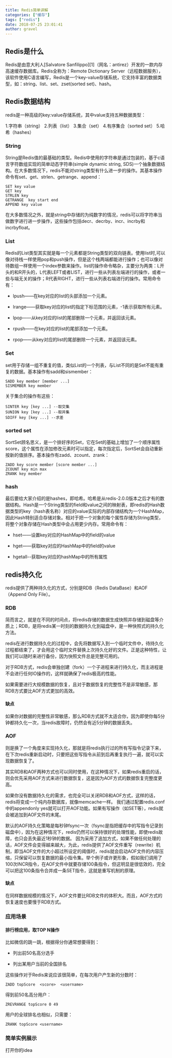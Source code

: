 ```yaml
---
title: Redis简单讲解 
categories: ["缓存"]
tags: ["redis"]
date: 2018-07-25 23:01:41 
author: gravel
---
```





## Redis是什么



Redis是由意大利人[Salvatore Sanfilippo][1]（网名：antirez）开发的一款内存高速缓存数据库。Redis全称为：Remote Dictionary Server（远程数据服务），该软件使用C语言编写，Redis是一个key-value存储系统，它支持丰富的数据类型，如：string、list、set、zset(sorted set)、hash。

<!--more-->


## Redis数据结构 



redis是一种高级的key:value存储系统，其中value支持五种数据类型：

1.字符串（string）
2.列表（list）
3.集合（set）
4.有序集合（sorted set）
5.哈希（hashes）

### String

String是Redis值的最基础的类型。Redis中使用的字符串是通过包装的，基于c语言字符数组实现的简单动态字符串(simple dynamic string, SDS)一个抽象数据结构。在大多数情况下，redis不能对string类型有什么进一步的操作。其基本操作命令有set、get、strlen、getrange、append：
```
SET key value
GET key
STRLEN key
GETRANGE  key start end
APPEND key value
```
在大多数情况之外，就是string中存储的为纯数字的情况，redis可以将字符串当做数字进行进一步操作，这些操作包括decr、decrby、incr、incrby和incrbyfloat。

### List
Redis的List类型其实就是每一个元素都是String类型的双向链表。使用list时,可以像对待栈一样使用pop和push操作，但是这个栈两端都能进行操作；也可以像对待数组一样使用一个index参数来操作。list的操作命令略杂，主要分为两类：L开头的和R开头的，L代表LEFT或者LIST，进行一些从列表左端进行的操作，或者一些与端无关的操作；R代表RIGHT，进行一些从列表右端进行的操作。常用命令有：

* lpush——在key对应的list的头部添加一个元素。

* lrange——获取key对应的list的指定下标范围的元素，-1表示获取所有元素。

* lpop——从key对应的list的尾部删除一个元素，并返回该元素。
* rpush——在key对应的list的尾部添加一个元素。

* rpop——从key对应的list的尾部删除一个元素，并返回该元素。

### Set

set用于存储一组不重复的值，类似List的一个列表，与List不同的是Set不能有重复的数据。基本操作有sadd和sismember：
```
SADD key member [member ...]
SISMEMBER key member
```
关于集合的操作有这些：
```
SINTER key [key ...] --取交集
SUNION key [key ...] --取并集
SDIFF key [key ...] --求差
```

### sorted set
SortSet顾名思义，是一个排好序的Set，它在Set的基础上增加了一个顺序属性score，这个属性在添加修改元素时可以指定，每次指定后，SortSet会自动重新按新的值排序。基本操作有zadd、zcount、zrank：
```
ZADD key score member [score member ...]
ZCOUNT key min max
ZRANK key member
```
### hash 

最后要给大家介绍的是hashes，即哈希。哈希是从redis-2.0.0版本之后才有的数据结构。Hash是一个String类型的field和value之间的映射表，即redis的Hash数据类型的key（hash表名称）对应的value实际的内部存储结构为一个HashMap，因此Hash特别适合存储对象。相对于把一个对象的每个属性存储为String类型，将整个对象存储在Hash类型中会占用更少内存。常用命令有：

* hset——设置key对应的HashMap中的field的value

* hget——获取key对应的HashMap中的field的value

* hgetall--获取key对应的hashMap中的所有属性


## redis持久化

redis提供了两种持久化的方式，分别是RDB（Redis DataBase）和AOF（Append Only File）。

### RDB
简而言之，就是在不同的时间点，将redis存储的数据生成快照并存储到磁盘等介质上；RDB，是将redis某一时刻的数据持久化到磁盘中，是一种快照式的持久化方法。

redis在进行数据持久化的过程中，会先将数据写入到一个临时文件中，待持久化过程都结束了，才会用这个临时文件替换上次持久化好的文件。正是这种特性，让我们可以随时来进行备份，因为快照文件总是完整可用的。

对于RDB方式，redis会单独创建（fork）一个子进程来进行持久化，而主进程是不会进行任何IO操作的，这样就确保了redis极高的性能。

如果需要进行大规模数据的恢复，且对于数据恢复的完整性不是非常敏感，那RDB方式要比AOF方式更加的高效。
#### 缺点
如果你对数据的完整性非常敏感，那么RDB方式就不太适合你，因为即使你每5分钟都持久化一次，当redis故障时，仍然会有近5分钟的数据丢失。

### AOF
则是换了一个角度来实现持久化，那就是将redis执行过的所有写指令记录下来，在下次redis重新启动时，只要把这些写指令从前到后再重复执行一遍，就可以实现数据恢复了。

其实RDB和AOF两种方式也可以同时使用，在这种情况下，如果redis重启的话，则会优先采用AOF方式来进行数据恢复，这是因为AOF方式的数据恢复完整度更高。

如果你没有数据持久化的需求，也完全可以关闭RDB和AOF方式，这样的话，redis将变成一个纯内存数据库，就像memcache一样。
我们通过配置redis.conf中的appendonly yes就可以打开AOF功能。如果有写操作（如SET等），redis就会被追加到AOF文件的末尾。

默认的AOF持久化策略是每秒钟fsync一次（fsync是指把缓存中的写指令记录到磁盘中），因为在这种情况下，redis仍然可以保持很好的处理性能，即使redis故障，也只会丢失最近1秒钟的数据。
因为采用了追加方式，如果不做任何处理的话，AOF文件会变得越来越大，为此，redis提供了AOF文件重写（rewrite）机制，即当AOF文件的大小超过所设定的阈值时，redis就会启动AOF文件的内容压缩，只保留可以恢复数据的最小指令集。举个例子或许更形象，假如我们调用了100次INCR指令，在AOF文件中就要存储100条指令，但这明显是很低效的，完全可以把这100条指令合并成一条SET指令，这就是重写机制的原理。

#### 缺点

在同样数据规模的情况下，AOF文件要比RDB文件的体积大。而且，AOF方式的恢复速度也要慢于RDB方式。

### 应用场景
#### 排行榜应用，取TOP N操作
比如微信的跳一跳，根据得分你通常想要得到：

* 列出前50名高分选手

- 列出某用户当前的全国排名

这些操作对于Redis来说应该很简单，在每次用户产生新的分数时：
```
ZADD topScore  <score>  <username>
```
得到前50名高分用户：
```
ZREVRANGE topScore 0 49
```
用户的全球排名也相似，只需要：
```
ZRANK topScore <username>
```

###  简单实例展示
打开你的idea